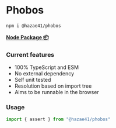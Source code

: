 # Phobos

```bash
npm i @hazae41/phobos
```

[**Node Package 📦**](https://www.npmjs.com/package/@hazae41/phobos)

### Current features
- 100% TypeScript and ESM
- No external dependency
- Self unit tested
- Resolution based on import tree
- Aims to be runnable in the browser

### Usage

```typescript
import { assert } from "@hazae41/phobos"
```
